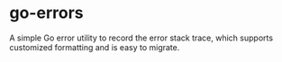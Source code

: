 # go-errors
A simple Go error utility to record the error stack trace, which supports customized formatting and is easy to migrate.
